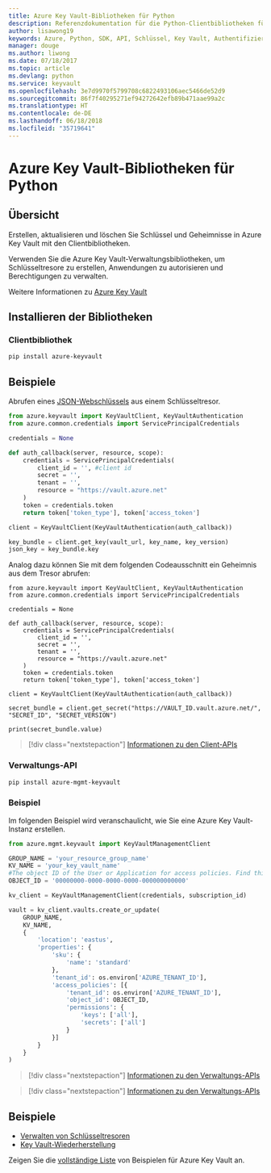 ```yaml
---
title: Azure Key Vault-Bibliotheken für Python
description: Referenzdokumentation für die Python-Clientbibliotheken für Azure Key Vault
author: lisawong19
keywords: Azure, Python, SDK, API, Schlüssel, Key Vault, Authentifizierung, Geheimnis, Schlüssel, Sicherheit
manager: douge
ms.author: liwong
ms.date: 07/18/2017
ms.topic: article
ms.devlang: python
ms.service: keyvault
ms.openlocfilehash: 3e7d9970f5799708c6822493106aec5466de52d9
ms.sourcegitcommit: 86f7f40295271ef94272642efb89b471aae99a2c
ms.translationtype: HT
ms.contentlocale: de-DE
ms.lasthandoff: 06/18/2018
ms.locfileid: "35719641"
---
```

# <a name="azure-key-vault-libraries-for-python"></a>Azure Key Vault-Bibliotheken für Python

## <a name="overview"></a>Übersicht

Erstellen, aktualisieren und löschen Sie Schlüssel und Geheimnisse in Azure Key Vault mit den Clientbibliotheken.

Verwenden Sie die Azure Key Vault-Verwaltungsbibliotheken, um Schlüsseltresore zu erstellen, Anwendungen zu autorisieren und Berechtigungen zu verwalten. 

Weitere Informationen zu [Azure Key Vault](/azure/key-vault/key-vault-whatis)

## <a name="install-the-libraries"></a>Installieren der Bibliotheken

### <a name="client-library"></a>Clientbibliothek

```bash
pip install azure-keyvault
```

## <a name="examples"></a>Beispiele

Abrufen eines [JSON-Webschlüssels](https://tools.ietf.org/html/draft-ietf-jose-json-web-key-18) aus einem Schlüsseltresor.

```python
from azure.keyvault import KeyVaultClient, KeyVaultAuthentication
from azure.common.credentials import ServicePrincipalCredentials

credentials = None

def auth_callback(server, resource, scope):
    credentials = ServicePrincipalCredentials(
        client_id = '', #client id
        secret = '',
        tenant = '',
        resource = "https://vault.azure.net"
    )
    token = credentials.token
    return token['token_type'], token['access_token']

client = KeyVaultClient(KeyVaultAuthentication(auth_callback))

key_bundle = client.get_key(vault_url, key_name, key_version)
json_key = key_bundle.key
```

Analog dazu können Sie mit dem folgenden Codeausschnitt ein Geheimnis aus dem Tresor abrufen:

```
from azure.keyvault import KeyVaultClient, KeyVaultAuthentication
from azure.common.credentials import ServicePrincipalCredentials

credentials = None

def auth_callback(server, resource, scope):
    credentials = ServicePrincipalCredentials(
        client_id = '',
        secret = '',
        tenant = '',
        resource = "https://vault.azure.net"
    )
    token = credentials.token
    return token['token_type'], token['access_token']

client = KeyVaultClient(KeyVaultAuthentication(auth_callback))

secret_bundle = client.get_secret("https://VAULT_ID.vault.azure.net/", "SECRET_ID", "SECRET_VERSION")

print(secret_bundle.value)
```

> [!div class="nextstepaction"]
> [Informationen zu den Client-APIs](/python/api/overview/azure/keyvault/client)

### <a name="management-api"></a>Verwaltungs-API

```bash
pip install azure-mgmt-keyvault
```

### <a name="example"></a>Beispiel
Im folgenden Beispiel wird veranschaulicht, wie Sie eine Azure Key Vault-Instanz erstellen. 

```python
from azure.mgmt.keyvault import KeyVaultManagementClient

GROUP_NAME = 'your_resource_group_name'
KV_NAME = 'your_key_vault_name'
#The object ID of the User or Application for access policies. Find this number in the portal
OBJECT_ID = '00000000-0000-0000-0000-000000000000'

kv_client = KeyVaultManagementClient(credentials, subscription_id)

vault = kv_client.vaults.create_or_update(
    GROUP_NAME,
    KV_NAME,
    {
        'location': 'eastus',
        'properties': {
            'sku': {
                'name': 'standard'
            },
            'tenant_id': os.environ['AZURE_TENANT_ID'],
            'access_policies': [{
                'tenant_id': os.environ['AZURE_TENANT_ID'],
                'object_id': OBJECT_ID,
                'permissions': {
                    'keys': ['all'],
                    'secrets': ['all']
                }
            }]
        }
    }
)
```
> [!div class="nextstepaction"]
> [Informationen zu den Verwaltungs-APIs](/python/api/azure.mgmt.keyvault)

> [!div class="nextstepaction"]
> [Informationen zu den Verwaltungs-APIs](/python/api/overview/azure/keyvault/management)

## <a name="samples"></a>Beispiele
* [Verwalten von Schlüsseltresoren][1] 
* [Key Vault-Wiederherstellung][2]

[1]: https://azure.microsoft.com/resources/samples/key-vault-python-manage/
[2]: https://azure.microsoft.com/resources/samples/key-vault-recovery-python/

Zeigen Sie die [vollständige Liste](https://azure.microsoft.com/resources/samples/?platform=python&term=key+vault) von Beispielen für Azure Key Vault an. 
